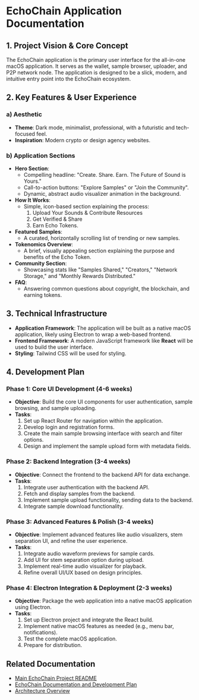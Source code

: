 # EchoChain Application Documentation

## 1. Project Vision & Core Concept

The EchoChain application is the primary user interface for the all-in-one macOS application. It serves as the wallet, sample browser, uploader, and P2P network node. The application is designed to be a slick, modern, and intuitive entry point into the EchoChain ecosystem.

## 2. Key Features & User Experience

### a) Aesthetic

*   **Theme**: Dark mode, minimalist, professional, with a futuristic and tech-focused feel.
*   **Inspiration**: Modern crypto or design agency websites.

### b) Application Sections

*   **Hero Section**: 
    *   Compelling headline: "Create. Share. Earn. The Future of Sound is Yours."
    *   Call-to-action buttons: "Explore Samples" or "Join the Community".
    *   Dynamic, abstract audio visualizer animation in the background.
*   **How It Works**: 
    *   Simple, icon-based section explaining the process: 
        1. Upload Your Sounds & Contribute Resources
        2. Get Verified & Share
        3. Earn Echo Tokens.
*   **Featured Samples**: 
    *   A curated, horizontally scrolling list of trending or new samples.
*   **Tokenomics Overview**: 
    *   A brief, visually appealing section explaining the purpose and benefits of the Echo Token.
*   **Community Section**: 
    *   Showcasing stats like "Samples Shared," "Creators," "Network Storage," and "Monthly Rewards Distributed."
*   **FAQ**: 
    *   Answering common questions about copyright, the blockchain, and earning tokens.

## 3. Technical Infrastructure

*   **Application Framework**: The application will be built as a native macOS application, likely using Electron to wrap a web-based frontend.
*   **Frontend Framework**: A modern JavaScript framework like **React** will be used to build the user interface.
*   **Styling**: Tailwind CSS will be used for styling.

## 4. Development Plan

### Phase 1: Core UI Development (4-6 weeks)

*   **Objective**: Build the core UI components for user authentication, sample browsing, and sample uploading.
*   **Tasks**:
    1.  Set up React Router for navigation within the application.
    2.  Develop login and registration forms.
    3.  Create the main sample browsing interface with search and filter options.
    4.  Design and implement the sample upload form with metadata fields.

### Phase 2: Backend Integration (3-4 weeks)

*   **Objective**: Connect the frontend to the backend API for data exchange.
*   **Tasks**:
    1.  Integrate user authentication with the backend API.
    2.  Fetch and display samples from the backend.
    3.  Implement sample upload functionality, sending data to the backend.
    4.  Integrate sample download functionality.

### Phase 3: Advanced Features & Polish (3-4 weeks)

*   **Objective**: Implement advanced features like audio visualizers, stem separation UI, and refine the user experience.
*   **Tasks**:
    1.  Integrate audio waveform previews for sample cards.
    2.  Add UI for stem separation option during upload.
    3.  Implement real-time audio visualizer for playback.
    4.  Refine overall UI/UX based on design principles.

### Phase 4: Electron Integration & Deployment (2-3 weeks)

*   **Objective**: Package the web application into a native macOS application using Electron.
*   **Tasks**:
    1.  Set up Electron project and integrate the React build.
    2.  Implement native macOS features as needed (e.g., menu bar, notifications).
    3.  Test the complete macOS application.
    4.  Prepare for distribution.

## Related Documentation

*   [Main EchoChain Project README](../../README.md)
*   [EchoChain Documentation and Development Plan](../../docs/EchoChain_Documentation_and_Development_Plan.md)
*   [Architecture Overview](../../docs/architecture.md)